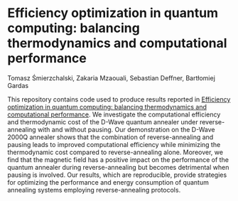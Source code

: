 # Efficiency optimization in quantum computing: balancing thermodynamics and computational performance

Tomasz Śmierzchalski, Zakaria Mzaouali, Sebastian Deffner, Bartłomiej Gardas

This repository contains code used to produce results reported in [Efficiency optimization in quantum computing: balancing thermodynamics and computational performance](https://www.nature.com/articles/s41598-024-55314-z). We investigate the computational efficiency and thermodynamic cost of the D-Wave quantum annealer under reverse-annealing with and without pausing. Our demonstration on the D-Wave 2000Q annealer shows that the combination of reverse-annealing and pausing leads to improved computational efficiency while minimizing the thermodynamic cost compared to reverse-annealing alone. Moreover, we find that the magnetic field has a positive impact on the performance of the quantum annealer during reverse-annealing but becomes detrimental when pausing is involved. Our results, which are reproducible, provide strategies for optimizing the performance and energy consumption of quantum annealing systems employing reverse-annealing protocols.
